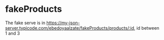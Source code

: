 # fakeProducts

The fake serve is in https://my-json-server.typicode.com/ebedoyaalzate/fakeProducts/products/:id, id between 1 and 3
